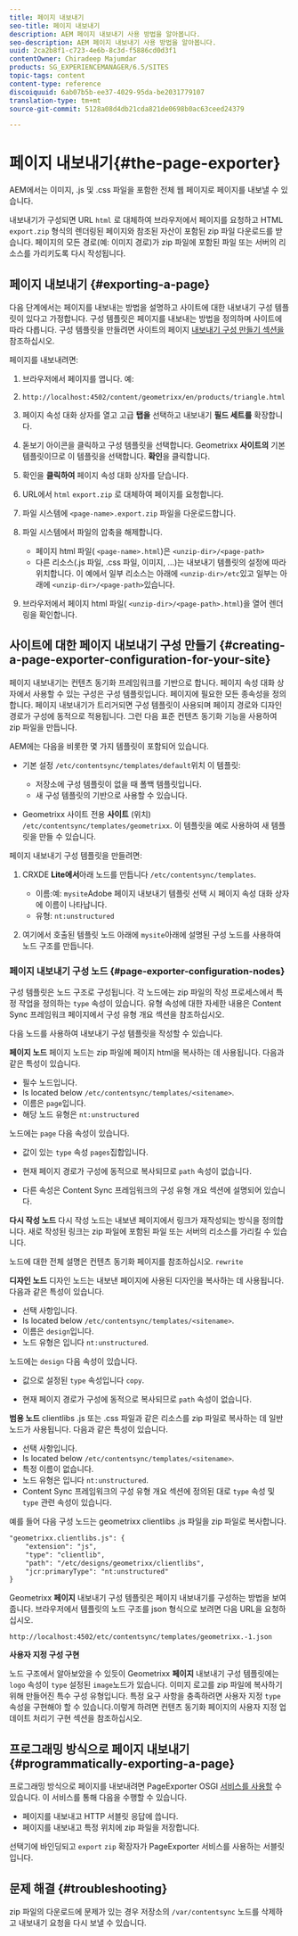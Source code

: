 ```yaml
---
title: 페이지 내보내기
seo-title: 페이지 내보내기
description: AEM 페이지 내보내기 사용 방법을 알아봅니다.
seo-description: AEM 페이지 내보내기 사용 방법을 알아봅니다.
uuid: 2ca2b8f1-c723-4e6b-8c3d-f5886cd0d3f1
contentOwner: Chiradeep Majumdar
products: SG_EXPERIENCEMANAGER/6.5/SITES
topic-tags: content
content-type: reference
discoiquuid: 6ab07b5b-ee37-4029-95da-be2031779107
translation-type: tm+mt
source-git-commit: 5128a08d4db21cda821de0698b0ac63ceed24379

---
```



# 페이지 내보내기{#the-page-exporter}

AEM에서는 이미지, .js 및 .css 파일을 포함한 전체 웹 페이지로 페이지를 내보낼 수 있습니다.

내보내기가 구성되면 URL `html` 로 대체하여 브라우저에서 페이지를 요청하고 HTML `export.zip` 형식의 렌더링된 페이지와 참조된 자산이 포함된 zip 파일 다운로드를 받습니다. 페이지의 모든 경로(예: 이미지 경로)가 zip 파일에 포함된 파일 또는 서버의 리소스를 가리키도록 다시 작성됩니다.

## 페이지 내보내기 {#exporting-a-page}

다음 단계에서는 페이지를 내보내는 방법을 설명하고 사이트에 대한 내보내기 구성 템플릿이 있다고 가정합니다. 구성 템플릿은 페이지를 내보내는 방법을 정의하며 사이트에 따라 다릅니다. 구성 템플릿을 만들려면 사이트의 페이지 [내보내기 구성 만들기 섹션을](#creating-a-page-exporter-configuration-for-your-site) 참조하십시오.

페이지를 내보내려면:

1. 브라우저에서 페이지를 엽니다. 예:
1. `http://localhost:4502/content/geometrixx/en/products/triangle.html`
1. 페이지 속성 대화 상자를 열고 고급 **탭을** 선택하고 내보내기 **필드 세트를** 확장합니다.

1. 돋보기 아이콘을 클릭하고 구성 템플릿을 선택합니다. Geometrixx **사이트의** 기본 템플릿이므로 이 템플릿을 선택합니다. **확인**&#x200B;을 클릭합니다.

1. 확인을 **클릭하여** 페이지 속성 대화 상자를 닫습니다.
1. URL에서 `html` `export.zip` 로 대체하여 페이지를 요청합니다.

1. 파일 시스템에 `<page-name>.export.zip` 파일을 다운로드합니다.

1. 파일 시스템에서 파일의 압축을 해제합니다.

   * 페이지 html 파일( `<page-name>.html`)은 `<unzip-dir>/<page-path>`
   * 다른 리소스(.js 파일, .css 파일, 이미지, ...)는 내보내기 템플릿의 설정에 따라 위치합니다. 이 예에서 일부 리소스는 아래에 `<unzip-dir>/etc`있고 일부는 아래에 `<unzip-dir>/<page-path>`있습니다.

1. 브라우저에서 페이지 html 파일( `<unzip-dir>/<page-path>.html`)을 열어 렌더링을 확인합니다.

## 사이트에 대한 페이지 내보내기 구성 만들기 {#creating-a-page-exporter-configuration-for-your-site}

페이지 내보내기는 컨텐츠 동기화 프레임워크를 기반으로 합니다. 페이지 속성 대화 상자에서 사용할 수 있는 구성은 구성 템플릿입니다. 페이지에 필요한 모든 종속성을 정의합니다. 페이지 내보내기가 트리거되면 구성 템플릿이 사용되며 페이지 경로와 디자인 경로가 구성에 동적으로 적용됩니다. 그런 다음 표준 컨텐츠 동기화 기능을 사용하여 zip 파일을 만듭니다.

AEM에는 다음을 비롯한 몇 가지 템플릿이 포함되어 있습니다.

* 기본 설정 `/etc/contentsync/templates/default`위치 이 템플릿:

   * 저장소에 구성 템플릿이 없을 때 폴백 템플릿입니다.
   * 새 구성 템플릿의 기반으로 사용할 수 있습니다.

* Geometrixx 사이트 전용 **사이트** (위치) `/etc/contentsync/templates/geometrixx`. 이 템플릿을 예로 사용하여 새 템플릿을 만들 수 있습니다.

페이지 내보내기 구성 템플릿을 만들려면:

1. CRXDE **Lite에서**&#x200B;아래 노드를 만듭니다 `/etc/contentsync/templates`.

   * 이름:예: `mysite`Adobe 페이지 내보내기 템플릿 선택 시 페이지 속성 대화 상자에 이름이 나타납니다.
   * 유형: `nt:unstructured`

1. 여기에서 호출된 템플릿 노드 아래에 `mysite`아래에 설명된 구성 노드를 사용하여 노드 구조를 만듭니다.

### 페이지 내보내기 구성 노드 {#page-exporter-configuration-nodes}

구성 템플릿은 노드 구조로 구성됩니다. 각 노드에는 zip 파일의 작성 프로세스에서 특정 작업을 정의하는 `type` 속성이 있습니다. 유형 속성에 대한 자세한 내용은 Content Sync 프레임워크 페이지에서 구성 유형 개요 섹션을 참조하십시오.

다음 노드를 사용하여 내보내기 구성 템플릿을 작성할 수 있습니다.

**페이지 노드** 페이지 노드는 zip 파일에 페이지 html을 복사하는 데 사용됩니다. 다음과 같은 특성이 있습니다.

* 필수 노드입니다.
* Is located below `/etc/contentsync/templates/<sitename>`.
* 이름은 `page`입니다.
* 해당 노드 유형은 `nt:unstructured`

노드에는 `page` 다음 속성이 있습니다.

* 값이 있는 `type` 속성 `pages`집합입니다.

* 현재 페이지 경로가 구성에 동적으로 복사되므로 `path` 속성이 없습니다.

* 다른 속성은 Content Sync 프레임워크의 구성 유형 개요 섹션에 설명되어 있습니다.

**다시 작성 노드** 다시 작성 노드는 내보낸 페이지에서 링크가 재작성되는 방식을 정의합니다. 새로 작성된 링크는 zip 파일에 포함된 파일 또는 서버의 리소스를 가리킬 수 있습니다.

노드에 대한 전체 설명은 컨텐츠 동기화 페이지를 참조하십시오. `rewrite`

**디자인 노드** 디자인 노드는 내보낸 페이지에 사용된 디자인을 복사하는 데 사용됩니다. 다음과 같은 특성이 있습니다.

* 선택 사항입니다.
* Is located below `/etc/contentsync/templates/<sitename>`.
* 이름은 `design`입니다.
* 노드 유형은 입니다 `nt:unstructured`.

노드에는 `design` 다음 속성이 있습니다.

* 값으로 설정된 `type` 속성입니다 `copy`.

* 현재 페이지 경로가 구성에 동적으로 복사되므로 `path` 속성이 없습니다.

**범용 노드** clientlibs .js 또는 .css 파일과 같은 리소스를 zip 파일로 복사하는 데 일반 노드가 사용됩니다. 다음과 같은 특성이 있습니다.

* 선택 사항입니다.
* Is located below `/etc/contentsync/templates/<sitename>`.
* 특정 이름이 없습니다.
* 노드 유형은 입니다 `nt:unstructured`.
* Content Sync 프레임워크의 구성 유형 개요 섹션에 정의된 대로 `type` 속성 및 `type` 관련 속성이 있습니다.

예를 들어 다음 구성 노드는 geometrixx clientlibs .js 파일을 zip 파일로 복사합니다.

```xml
"geometrixx.clientlibs.js": {
    "extension": "js",
    "type": "clientlib",
    "path": "/etc/designs/geometrixx/clientlibs",
    "jcr:primaryType": "nt:unstructured"
}
```

Geometrixx **페이지** 내보내기 구성 템플릿은 페이지 내보내기를 구성하는 방법을 보여줍니다. 브라우저에서 템플릿의 노드 구조를 json 형식으로 보려면 다음 URL을 요청하십시오.

`http://localhost:4502/etc/contentsync/templates/geometrixx.-1.json`

**사용자 지정 구성 구현**

노드 구조에서 알아보았을 수 있듯이 Geometrixx **페이지** 내보내기 구성 템플릿에는 `logo` 속성이 `type` 설정된 `image`노드가 있습니다. 이미지 로고를 zip 파일에 복사하기 위해 만들어진 특수 구성 유형입니다. 특정 요구 사항을 충족하려면 사용자 지정 `type` 속성을 구현해야 할 수 있습니다.이렇게 하려면 컨텐츠 동기화 페이지의 사용자 지정 업데이트 처리기 구현 섹션을 참조하십시오.

## 프로그래밍 방식으로 페이지 내보내기 {#programmatically-exporting-a-page}

프로그래밍 방식으로 페이지를 내보내려면 PageExporter OSGI [서비스를 사용할](https://helpx.adobe.com/experience-manager/6-5/sites/developing/using/reference-materials/javadoc/index.html?com/day/cq/wcm/contentsync/PageExporter.html) 수 있습니다. 이 서비스를 통해 다음을 수행할 수 있습니다.

* 페이지를 내보내고 HTTP 서블릿 응답에 씁니다.
* 페이지를 내보내고 특정 위치에 zip 파일을 저장합니다.

선택기에 바인딩되고 `export` `zip` 확장자가 PageExporter 서비스를 사용하는 서블릿입니다.

## 문제 해결 {#troubleshooting}

zip 파일의 다운로드에 문제가 있는 경우 저장소의 `/var/contentsync` 노드를 삭제하고 내보내기 요청을 다시 보낼 수 있습니다.

